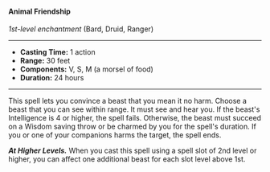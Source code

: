 #### Animal Friendship
*1st-level enchantment* (Bard, Druid, Ranger)
___
- **Casting Time:** 1 action
- **Range:** 30 feet
- **Components:** V, S, M (a morsel of food)
- **Duration:** 24 hours
---
This spell lets you convince a beast that you mean it no harm. Choose a beast that you can see within range. It must see and hear you. If the beast's Intelligence is 4 or higher, the spell fails. Otherwise, the beast must succeed on a Wisdom saving throw or be charmed by you for the spell's duration. If you or one of your companions harms the target, the spell ends.

***At Higher Levels.*** When you cast this spell using a spell slot of 2nd level or higher, you can affect one additional beast for each slot level above 1st.